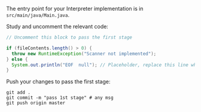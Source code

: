 The entry point for your Interpreter implementation is in `src/main/java/Main.java`.

Study and uncomment the relevant code:

```java
// Uncomment this block to pass the first stage

if (fileContents.length() > 0) {
  throw new RuntimeException("Scanner not implemented");
} else {
  System.out.println("EOF  null"); // Placeholder, replace this line when implementing the scanner
}
```

Push your changes to pass the first stage:

```
git add .
git commit -m "pass 1st stage" # any msg
git push origin master
```
